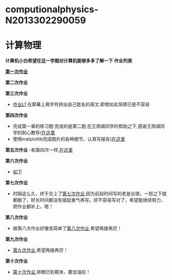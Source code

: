 # computionalphysics-N2013302290059
计算物理
======
**计算机小白希望在这一学期对计算机能够多多了解一下**
**作业列表**

**[第一次作业](https://stackedit.io/editor)**

**第二次作业**

**第三次作业**
- [作业L1](https://raw.githubusercontent.com/tongqiancao/computionalphysics-N2013302290059/master/homework3/homework3.py) 在屏幕上用字符拼出自己姓名的英文:即使如此简陋已是不容易 

**第四次作业**
- 完成第一章的练习题:完成的是第二题,在王雨祺同学的帮助之下,感谢王雨祺同学的耐心教导([在这里](https://raw.githubusercontent.com/tongqiancao/computionalphysics-N2013302290059/master/homework4/homeworr4.2.py)
- 使用matplotlib完成图片的各种细节，认真写报告([在这里]()

**第五次作业**
-和第四次一样,[在这里](https://www.zybuluo.com/mdeditor#335355-full-reader)

**第六次作业**
- [如下](https://www.zybuluo.com/mdeditor#335412-full-reader)

**第七次作业**
- 时隔这么久，终于交上了[第七次作业](https://www.zybuluo.com/mdeditor#396963-full-reader),因为前段时间写的老是出错，一怒之下就都删了，好长时间都没有提起勇气再写。好不容易写对了，希望能继续努力，把作业都补上，嗯！

**第八次作业**
- 做第八次作业好像变简单了[第八次作业](https://www.zybuluo.com/mdeditor#399135-full-reader),希望再接再厉！
 
**第九次作业**
- [第九次作业](https://www.zybuluo.com/mdeditor#399877-full-reader),希望再接再厉！

**第十次作业**
- [第十次作业](https://www.zybuluo.com/mdeditor#full-reader),转眼已到期末，要加油拉！

